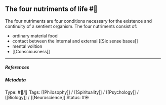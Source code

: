 ## The four nutriments of life  #🧠 

The four nutriments are four conditions necessary for the existence and continuity of a sentient organism. The four nutriments consist of: 

- ordinary material food
- contact between the internal and external [[Six sense bases]]
- mental volition
- [[Consciousness]]

___

##### References



##### Metadata

Type: #🔵/🔵 
Tags: [[Philosophy]] / [[Spirituality]] / [[Psychology]] / [[Biology]] / [[Neuroscience]]
Status: #☀️ 